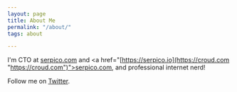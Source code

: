 ```yaml
---
layout: page
title: About Me
permalink: "/about/"
tags: about

---
```

I'm CTO at <a href="https://serpico.io">serpico.com</a> and <a href="[https://serpico.io](https://croud.com "https://croud.com")">serpico.com</a>, and professional internet nerd!

Follow me on <a href="https://twitter.com/tobymcreid">Twitter</a>.